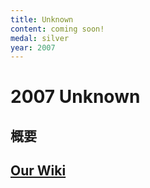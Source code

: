 ```yaml
---
title: Unknown
content: coming soon!
medal: silver
year: 2007
---
```

# 2007 Unknown

## 概要

## [Our Wiki]()